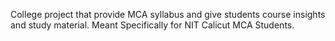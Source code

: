 College project that provide MCA syllabus and give students course insights and study material. Meant Specifically for NIT Calicut MCA Students.
